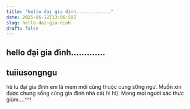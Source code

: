 ```yaml
---
title: "hello đại gia đình............."
date: 2025-06-12T13:06:50Z
slug: hello-dai-gia-dinh
draft: false
---
```


## hello đại gia đình.............

## tuiiusongngu

hê lu đại gia đình 
em là mem mới cũng thuộc cung s0ng ngư. Muốn xin được chung sống cùng gia đình nhà cá( hi hi).
Mong mọi người xác thực giùm....^^!
